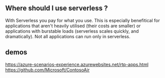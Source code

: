 ## Where should I use serverless ? 
With Serverless you pay for what you use. This is especially benefitical for applications that aren't heavily utilised (their costs are smaller) or applications with burstable loads (serverless scales quickly, and dramatically). Not all applications can run only in serverless. 



## demos
https://azure-scenarios-experience.azurewebsites.net/rtp-apps.html
https://github.com/Microsoft/ContosoAir


